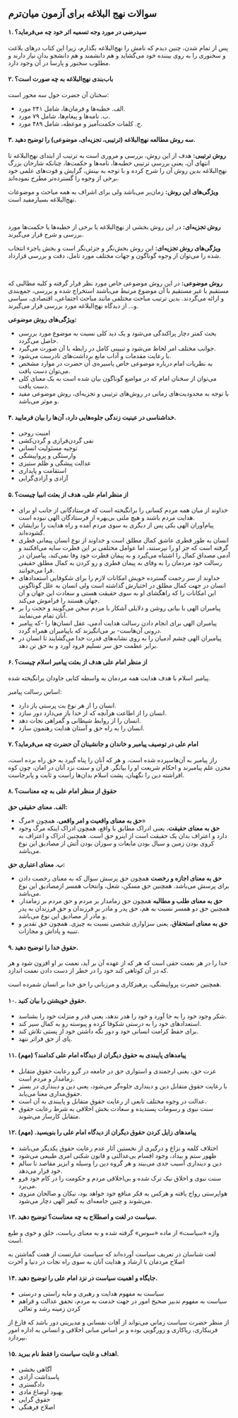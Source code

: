 ## سوالات نهج البلاغه برای آزمون میان‌ترم

#### ۱. سیدرضی در مورد وجه تسمیه اثر خود چه می‌فرماید؟
پس از تمام شدن، چنین دیدم که نامش را نهج‌البلاغه بگذارم، زیرا این کتاب درهای بلاغت و سخنوری را به روی بیننده خود می‌گشاید و هم دانشمند و هم دانشجو بدان نیاز دارند و مطلوب سخنور و پارسا در آن وجود دارد.

#### ۲. باب‌بندی نهج‌البلاغه به چه صورت است؟
سخنان آن حضرت حول سه محور است:

* الف. خطبه‌ها و فرمان‌ها، شامل ۲۴۱ مورد.
* ب. نامه‌ها و پیغام‌ها، شامل ۷۹ مورد.
* ج. کلمات حکمت‌آمیز و موعظه، شامل ۴۸۹ مورد.

#### ۳. سه روش مطالعه نهج‌البلاغه (ترتیبی، تجزیه‌ای، موضوعی) را توضیح دهید.

**روش ترتیبی:**
هدف از این روش، بررسی و مروری است به ترتیب از ابتدای نهج‌البلاغه تا انتهای آن، یعنی بررسی ترتیبی خطبه‌ها، نامه‌ها و حکمت‌ها، چنانکه شارحان بزرگ نهج‌البلاغه بدین روش آن را شرح کرده و با توجه به بینش، گرایش و قوت‌های علمی خود برخی از وجوه را گسترده‌تر مطرح نموده‌اند.

**ویژگی‌های این روش:** زمان‌بر می‌باشد ولی برای اشراف به همه مباحث و موضوعات نهج‌البلاغه بسیارمفید است.

<br/>

**روش تجزیه‌ای:**
در این روش بخشی از نهج‌البلاغه یا برخی از خطبه‌ها یا حکمت‌ها مورد بررسی و شرح قرار می‌گیرند.

**ویژگی‌های روش تجزیه‌ای:** این روش بخش‌نگر و جزئی‌نگر است و بخش یاجزء انتخاب شده را می‌توان از وجوه گوناگون و جهات مختلف مورد تامل، دقت و بررسی قرارداد.

<br/>

**روش موضوعی:** 
در این روش موضوعی خاص مورد نظر قرار گرفته و کلیه مطالبی که مستقیم یا غیر مستقیم با آن موضوع مرتبط می‌باشند استخراج شده و بررسی، جمع‌بندی و ارائه می‌گردند. بدین ترتیب مباحث مختلفی مانند مباحث اجتماعی، اقتصادی، سیاسی و... از دیدگاه نهج‌البلاغه مورد بررسی قرار می‌گیرند.

**ویژگی‌های روش موضوعی:**

* بحث کمتر دچار پراکندگی می‌شود و یک دید کلی نسبت به موضوع مورد بررسی حاصل می‌گردد.
* جوانب مختلف امر لحاظ می‌شود و تبیینی کامل در رابطه با آن صورت می‌گیرد.
* با رعایت مقدمات و آداب مانع برداشت‌های نادرست می‌شود.
* به نظریات امام درباره موضوعی خاص یاسیره‌ی آن حضرت در موارد مشخص می‌توان دست یافت.
* می‌توان از سخنان امام که در مواضع گوناگون بیان شده است به یک معنای کلی دست یافت.
* با توجه به محدودیت‌های زمانی در روش‌های ترتیبی و تجزیه‌ای، روش موضوعی مفید و موثر می‌باشد.


#### ۴. خداشناسی در عینیت زندگی جلوه‌هایی دارد، آن‌ها را بیان فرمایید.
* امنیت روحی
* نفی گردن‌فرازی و گردن‌کشی
* توجیه مسئولیت انسانی
* وارستگی و پرواپیشگی
* عدالت پیشگی و ظلم ستیزی
* استقامت و پایداری
* آزادی و آزادی‌گرایی


#### ۵. از منظر امام علی، هدف از بعثت انبیا چیست؟
* خداوند از میان همه مردم کسانی را برانگیخته است که فرستادگانی از جانب او برای هدایت مردم باشند و هیچ ملتی بی‌بهره از فرستادگان الهی نبوده است.
* پیام‌آوران الهی یکی پس از دیگری به سوی مردم آمده و راه هدایت را برایشان گشوده‌اند.
* انسان به طور فطری عاشق کمال مطلق است و خداوند از نوع انسان پیمانی فطری گرفته است که جز او را نپرستند، اما عوامل مختلفی بر این فطرت سایه می‌افکنند و آدمی مصداق کمال را اشتباه می‌گیرد و به پیمان فطرت خود وفا نمی‌کند، پیامبران در رسالت خود مردمان را به وفای به پیمان فطری و رو کردن به کمال مطلق حقیقی فرا می‌خوانند.
* خداوند از سر رحمت گسترده خویش امکانات لازم را برای شکوفایی استعداد‌های انسان در جهت کمال مطلق در اختیارش گذاشته است ولی انسان به علل گوناگونی این امکانات را که راهگشای او به سوی حقیقت هستی و سعادت این جهان و آن جهان هستند را فراموش می‌کند.
* پیامبران الهی با بیانی روشن و دلایلی آشکار با مردم سخن می‌گویند و حجت را بر آنان تمام می‌نمایند.
* پیامبران الهی برای انجام دادن رسالت هدایت آدمی، عقل انسان‌ها را -که پیامبر درونی آن‌هاست- بر می‌انگیزند که باپیامبران همراه گردد.
* پیامبران الهی چشم آدمیان را به روی نشانه‌های قدرت خدا می‌گشایند تا انسان در برابر عظمت حق سر تسلیم فرود آورد و به حق تن دهد.


#### ۶. از منظر امام علی هدف از بعثت پیامبر اسلام چیست؟
پیامبر اسلام با هدف هدایت همه مردمان به واسطه کتابی جاودان برانگیخته شده.

اساس رسالت پیامبر:
* انسان را از هر نوع بت پرستی باز دارد.
* انسان را از اطاعت هرآنچه که از خدا باز می‌دارد دور سازد.
* انسان را از روابط شیطانی و گمراهی نجات دهد.
* انسان را به راه حق و آستان هدایت رهنمون سازد.


#### ۷. امام علی در توصیف پیامبر و خاندان و جانشینان آن حضرت چه می‌فرماید؟
راز پیامبر به آن‌هاسپرده شده است، و هر که آنان را پناه گیرد به حق راه برده است، مخزن علم پیامبرند و احکام شریعت او را بیانگر. قرآن و سنت نزد آنان در امان، چون کوه افراشته دین را نگهبان، پشت اسلام بدان‌ها راست و ثابت و پابرجاست.

#### ۸. حقوق از منظر امام علی به چه معناست؟
**الف. معنای حقیقی حق:**
* **حق به معنای واقعیت و امر واقعی**، همچون «مرگ»
* **حق به معنای حقیقت**، یعنی ادراک مطابق با واقع، همچون ادراک اینکه مرگ وجود دارد و اعتراف بدان یک حقیقت است از اینرو حق است. همچنین ادراک و اعتراف به کروی بودن زمین و سیال بودن مایعات و سوزان بودن آتش از مصادیق این نوع می‌باشد.

**ب. معنای اعتباری حق:**
* **حق به معنای اجازه و رخصت** همچون حق پرسش سوال که به معنای رخصت دادن برای پرسش می‌باشد. همچنین حق مسکن، 
شعل، وانتخاب همسر ازمصادیق این نوع می‌باشد.
* **حق به معنای طلب و مطالبه** همچون حق زمامدار بر مردم و حق مردم بر زمامدار. همچنین حق دو همسر نسبت به هم، حق پدر و مادر بر فرزندان و حق فرزندان به پدر و مادر از مصادیق این نوع می‌باشد.
* **حق به معنای استحقاق**، یعنی سزاواری شخصی نسبت به چیزی. همچون حق تقدیر و تنبیه و پاداش و مجازات.


#### ۹. حقوق خدا را توضیح دهید.
خدا را در هر نعمت حقی است که هر که از عهده آن بر آید، نعمت بر او افزون شود و هر که در آن کوتاهی کند خود را در خطر از دست دادن نعمت اندازد.

همچنین حضرت پرواپیشگی، پرهیزکاری و مرزبانی را حق خدا بر انسان شمرده است.

#### ۱۰. حقوق خویشتن را بیان کنید.
* شکر وجود خود را به جا آورد و خود را هدر ندهد، یعنی قدر و منزلت خود را بشناسد.
* استعدادهای خود را به درستی شکوفا کرده و پیوسته رو به کمال سیر کند.
* برای حفظ کرامت انسانی خود و دور نگه داشتن خود از پستی تلاش کند.
* پای از حق فراتر ننهد.

#### ۱۱. پیامدهای پایبندی به حقوق دیگران از دیدگاه امام علی کدامند؟ (مهم)
* عزت حق، یعنی ارجمندی و استواری حق در جامعه در گرو رعایت حقوق متقابل زمامدار و مردم است.
* با رعایت حقوق متقابل دین و دینداری جلوه‌گر می‌شود، یعنی دین و دینداری در بستر حقوق‌مداری معنا می‌یابد.
* عدالت در وجوه مختلف تابعی از رعایت حقوق متقابل و پایبندی به آن است.
* سنت نبوی و رسومات پسندیده و سعادت بخش اخلاقی به شرط رعایت حقوق متقابل کارساز می‌شوند.

#### ۱۲. پیامدهای زایل کردن حقوق دیگران از دیدگاه امام علی را بنویسید. (مهم)
* اختلاف کلمه و نزاع و درگیری از نخستین آثار عدم رعایت حقوق یکدیگر می‌باشد
* ظهور ستم و بیداد، وجود اقسام بی‌عدالتی و قانون شکنی امری طبیعی می‌شود
* دین و دینداری آسیب جدی می‌بیند و هر گروه دین را وسیله و ابزیر مقاصد نا سالم خود قرار می‌دهد.
* سنت نبوی و اخلاق نیک ترک شده و بی‌اخلاقی مردم و حکومت را در کام خود فرو می‌برد.
* هواپرستی رواج یافته و هرکس به فکر منافع خود خواهد بود، نیکان و صالحان منزوی می‌شوند و چنین جامعه‌ای به کیفر الهی دچار می‌شود.

#### ۱۳. سیاست در لغت و اصطلاح به چه معناست؟ توضیح دهید.
واژه «سیاست» از ماده «سوس» گرفته شده و به معنای ریاست، خلق و خوی و طبع است.

لغت شناسان در تعریف سیاست آورده‌اند که سیاست عبارتست از همت گماشتن به اصلاح مردمان با ارشاد و هدایت آنان به سوی راه نجات در دنیا و آخرت

#### ۱۴. جایگاه و اهمیت سیاست در نزد امام علی را توضیح دهید.
* سیاست به مفهوم هدایت و رهبری و مایه راستی و درستی
* سیاست به مفهوم تدبیر صحیح امور در جهت خدمت به مردم، تحقق عدالت و فراهم کردن زمینه رشد و تعالی

از منظر حضرت سیاست زمانی می‌تواند از آفات نفسانی و مدیریتی دور باشد که فارغ از فریبکاری، ریاکاری و زورگویی بوده و بر اساس مبانی اخلاقی و انسانی به اداره امور بپردازد.

#### ۱۵. اهداف و غایت سیاست را فقط نام ببرید.
* آگاهی بخشی
* پاسداشت آزادی
* دادگستری
* بهبود اوضاع مادی
* حقوق گرایی
* اصلاح فرهنگی